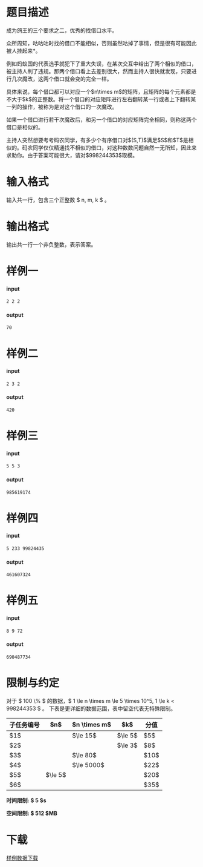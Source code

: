 # 题目描述

<p>成为鸽王的三个要求之二，优秀的找借口水平。</p>
<p>众所周知，咕咕咕时找的借口不能相似，否则虽然咕掉了事情，但是很有可能因此被人挂起来*。</p>
<p>例如蚂蚁国的代表选手就犯下了重大失误，在某次交互中给出了两个相似的借口，被主持人判了违规。那两个借口看上去差别很大，然而主持人很快就发现，只要进行几次魔改，这两个借口就会变的完全一样。</p>
<p>具体来说，每个借口都可以对应一个$n\times m$的矩阵，且矩阵的每个元素都是不大于$k$的正整数。将一个借口的对应矩阵进行左右翻转某一行或者上下翻转某一列的操作，被称为是对这个借口的一次魔改。</p>
<p>如果一个借口进行若干次魔改后，和另一个借口的对应矩阵完全相同，则称这两个借口是相似的。</p>
<p>主持人突然想要考考码农同学，有多少个有序借口对$(S,T)$满足$S$和$T$是相似的。码农同学仅仅精通找不相似的借口，对这种数数问题自然一无所知，因此来求助你。由于答案可能很大，请对$998244353$取模。</p>

# 输入格式


<p>输入共一行，包含三个正整数 $ n, m, k $ 。</p>

# 输出格式


<p>输出共一行一个非负整数，表示答案。</p>

# 样例一


<h4>input</h4>
<pre><code>2 2 2</code></pre>
<h4>output</h4>
<pre><code>70</code></pre>

# 样例二


<h4>input</h4>
<pre><code>2 3 2</code></pre>
<h4>output</h4>
<pre><code>420</code></pre>

# 样例三


<h4>input</h4>
<pre><code>5 5 3</code></pre>
<h4>output</h4>
<pre><code>985619174</code></pre>

# 样例四


<h4>input</h4>
<pre><code>5 233 99824435</code></pre>
<h4>output</h4>
<pre><code>461607324</code></pre>

# 样例五


<h4>input</h4>
<pre><code>8 9 72</code></pre>
<h4>output</h4>
<pre><code>690487734</code></pre>

# 限制与约定


<p>对于 $ 100 \% $ 的数据，$ 1 \le n \times m \le 5 \times 10^5, 1 \le k &lt; 998244353 $ 。 下表是更详细的数据范围，表中留空代表无特殊限制。</p>
<div class="table-responsive">
<table class="table table-bordered table-text-center table-verticle-middle"><thead><tr><th>子任务编号</th><th>$n$</th><th>$n \times m$</th><th>$k$</th><th>分值</th></tr></thead><tbody><tr><td>$1$</td><td></td><td>$\le 15$</td><td>$\le 5$</td><td>$5$</td></tr><tr><td>$2$</td><td></td><td></td><td>$\le 3$</td><td>$8$</td></tr><tr><td>$3$</td><td></td><td>$\le 80$</td><td></td><td>$10$</td></tr><tr><td>$4$</td><td></td><td>$\le 5000$</td><td></td><td>$22$</td></tr><tr><td>$5$</td><td>$\le 5$</td><td></td><td></td><td>$20$</td></tr><tr><td>$6$</td><td></td><td></td><td></td><td>$35$</td></tr></tbody></table></div>

<p><strong>时间限制: $ 5 $s </strong></p>
<p><strong>空间限制: $ 512 $MB </strong></p>

# 下载


<p><a href="/download.php?type=problem&amp;id=485">样例数据下载</a></p>
